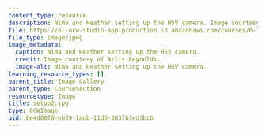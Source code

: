 ```yaml
---
content_type: resource
description: Nima and Heather setting up the HSV camera. Image courtesy of Arlis Reynolds.
file: https://ol-ocw-studio-app-production.s3.amazonaws.com/courses/6-163-strobe-project-laboratory-fall-2005/be4d80f6eb391aab11d03037b1ed3bcb_setup2.jpg
file_type: image/jpeg
image_metadata:
  caption: Nima and Heather setting up the HSV camera.
  credit: Image courtesy of Arlis Reynolds.
  image-alt: Nima and Heather setting up the HSV camera.
learning_resource_types: []
parent_title: Image Gallery
parent_type: CourseSection
resourcetype: Image
title: setup2.jpg
type: OCWImage
uid: be4d80f6-eb39-1aab-11d0-3037b1ed3bcb
---
```

